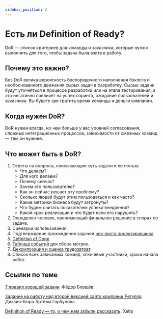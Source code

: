 ```yaml
---
sidebar_position: 2
---
```

# Есть ли Definition of Ready?
DoR — список критериев для команды и заказчика, которые нужно выполнить для того, чтобы задача была взята в работу.

## Почему это важно?
Без DoR велика вероятность беспорядочного наполнения бэклога и необоснованного движения сырых задач в разработку. Сырые задачи будут уточняться в процессе разработки или на этапе тестирования, а это негативно повлияет на успех спринта, ожидание пользователей и заказчика. Вы будете зря тратить время команды и деньги компании.

## Когда нужен DoR?
DoR нужен всегда, но чем больше у вас уровней согласования, сложных интеграционных процессов, зависимости от смежных команд — тем  он нужнее.

## Что может быть в DoR?
1. Ответы на вопросы, описывающие суть задачи и ее пользу:
   - Что делаем?
   - Для кого делаем?
   - Почему сейчас?
   - Зачем это пользователю?
   - Как он сейчас решает эту проблему?
   - Сколько людей будут этим пользоваться и как часто?
   - Какие метрики бизнеса будут затронуты?
   - Что будем считать показателем успеха внедрения?
   - Какой срок реализации и что будет если его нарушить?
2. Определен человек, принимающий финальное решение в спорах по задаче.
3. Сценарии использования.
4. Подтверждение прохождения задачей [чек-листа проектировщика](../design/checklist.md).
5. [Definition of Done](./dod.md).
6. [Таблица событий](./logs.md) для сбора метрик.
7. [Декомпозиция и оценка трудозатрат](./estimate.md).
8. Список всех зависимых команд: ключевые участники, сроки начала работ.


## Ссылки по теме
[7 правил хорошей задачи](https://www.notion.so/f213/2fbe0af2687a4cbe8ce3289b18ef4e10). Фёдор Борщёв

[Задание на работу над второй версией сайта компании Регуляр](https://docs.google.com/document/d/1QzLrrzc1C3ZyFQA67cuba0RVcm2NT5FduaV9qCw-E10/edit?usp=sharing). Дизайн-бюро Артёма Горбунова

[Definition of Ready — то, о чем нам забыли рассказать](https://habr.com/ru/post/417101/). Хабр